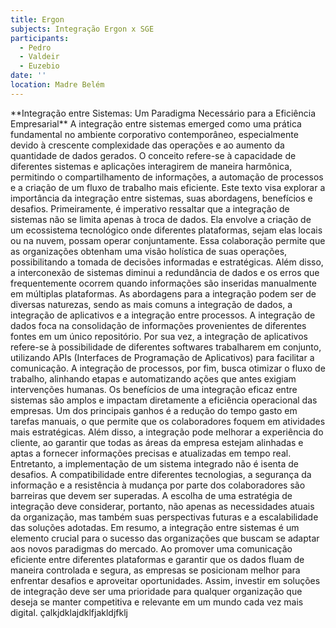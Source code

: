 ```yaml
---
title: Ergon
subjects: Integração Ergon x SGE
participants:
  - Pedro
  - Valdeir
  - Euzebio
date: ''
location: Madre Belém
---
```

\*\*Integração entre Sistemas: Um Paradigma Necessário para a Eficiência Empresarial\*\*
A integração entre sistemas emerged como uma prática fundamental no ambiente corporativo contemporâneo, especialmente devido à crescente complexidade das operações e ao aumento da quantidade de dados gerados. O conceito refere-se à capacidade de diferentes sistemas e aplicações interagirem de maneira harmônica, permitindo o compartilhamento de informações, a automação de processos e a criação de um fluxo de trabalho mais eficiente. Este texto visa explorar a importância da integração entre sistemas, suas abordagens, benefícios e desafios.
Primeiramente, é imperativo ressaltar que a integração de sistemas não se limita apenas à troca de dados. Ela envolve a criação de um ecossistema tecnológico onde diferentes plataformas, sejam elas locais ou na nuvem, possam operar conjuntamente. Essa colaboração permite que as organizações obtenham uma visão holística de suas operações, possibilitando a tomada de decisões informadas e estratégicas. Além disso, a interconexão de sistemas diminui a redundância de dados e os erros que frequentemente ocorrem quando informações são inseridas manualmente em múltiplas plataformas.
As abordagens para a integração podem ser de diversas naturezas, sendo as mais comuns a integração de dados, a integração de aplicativos e a integração entre processos. A integração de dados foca na consolidação de informações provenientes de diferentes fontes em um único repositório. Por sua vez, a integração de aplicativos refere-se à possibilidade de diferentes softwares trabalharem em conjunto, utilizando APIs (Interfaces de Programação de Aplicativos) para facilitar a comunicação. A integração de processos, por fim, busca otimizar o fluxo de trabalho, alinhando etapas e automatizando ações que antes exigiam intervenções humanas.
Os benefícios de uma integração eficaz entre sistemas são amplos e impactam diretamente a eficiência operacional das empresas. Um dos principais ganhos é a redução do tempo gasto em tarefas manuais, o que permite que os colaboradores foquem em atividades mais estratégicas. Além disso, a integração pode melhorar a experiência do cliente, ao garantir que todas as áreas da empresa estejam alinhadas e aptas a fornecer informações precisas e atualizadas em tempo real.
Entretanto, a implementação de um sistema integrado não é isenta de desafios. A compatibilidade entre diferentes tecnologias, a segurança da informação e a resistência à mudança por parte dos colaboradores são barreiras que devem ser superadas. A escolha de uma estratégia de integração deve considerar, portanto, não apenas as necessidades atuais da organização, mas também suas perspectivas futuras e a escalabilidade das soluções adotadas.
Em resumo, a integração entre sistemas é um elemento crucial para o sucesso das organizações que buscam se adaptar aos novos paradigmas do mercado. Ao promover uma comunicação eficiente entre diferentes plataformas e garantir que os dados fluam de maneira controlada e segura, as empresas se posicionam melhor para enfrentar desafios e aproveitar oportunidades. Assim, investir em soluções de integração deve ser uma prioridade para qualquer organização que deseja se manter competitiva e relevante em um mundo cada vez mais digital.
çalkjdklajdklfjakldjfklj